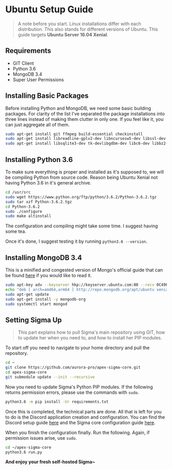 # Ubuntu Setup Guide

> A note before you start. Linux installations differ with each distribution.
This also stands for different versions of Ubuntu. This guide targets **Ubuntu
Server 16.04 Xenial**.

## Requirements

* GIT Client
* Python 3.6
* MongoDB 3.4
* Super User Permissions

## Installing Basic Packages

Before installing Python and MongoDB, we need some basic building packages.
For clarity of the list I've separated the package installations into three lines
instead of making them clutter in only one.
If you feel like it, you can just aggregate all of them.

```sh
sudo apt-get install git ffmpeg build-essential checkinstall
sudo apt-get install libreadline-gplv2-dev libncursesw5-dev libssl-dev
sudo apt-get install libsqlite3-dev tk-devlibgdbm-dev libc6-dev libbz2-dev
```

## Installing Python 3.6

To make sure everything is proper and installed as it's supposed to,
we will be compiling Python from source code. Reason being Ubuntu Xenial not
having Python 3.6 in it's general archive.

```sh
cd /usr/src
sudo wget https://www.python.org/ftp/python/3.6.2/Python-3.6.2.tgz
sudo tar xzf Python-3.6.2.tgz
cd Python-3.6.2
sudo ./configure
sudo make altinstall
```
The configuration and compiling might take some time.
I suggest having some tea.

Once it's done, I suggest testing it by running `python3.6 --version`.

## Installing MongoDB 3.4

This is a minified and congested version of Mongo's official guide that can
be found [here](https://docs.mongodb.com/tutorials/install-mongodb-on-ubuntu/#install-mongodb-community-edition) if you would like to read it.

```sh
sudo apt-key adv --keyserver hkp://keyserver.ubuntu.com:80 --recv 0C49F3730359A14518585931BC711F9BA15703C6
echo "deb [ arch=amd64,arm64 ] http://repo.mongodb.org/apt/ubuntu xenial/mongodb-org/3.4 multiverse" | sudo tee /etc/apt/sources.list.d/mongodb-org-3.4.list
sudo apt-get update
sudo apt-get install -y mongodb-org
sudo systemctl start mongod
```

## Setting Sigma Up

> This part explains how to pull Sigma's main repository using GIT,
how to update her when you need to, and how to install her PIP modules.

To start off you need to navigate to your home directory and pull the repository.

```sh
cd ~
git clone https://github.com/aurora-pro/apex-sigma-core.git
cd apex-sigma-core
git submodule update --init --recursive
```

Now you need to update Sigma's Python PIP modules.
If the following returns permission errors, please use the commands with `sudo`.

```sh
python3.6 -m pip install -Ur requirements.txt
```

Once this is completed, the technical parts are done.
All that is left for you to do is the Discord application creation and configuration.
You can find the Discord setup guide
[here](https://sigma.readthedocs.io/en/latest/setup/discord/)
and the Sigma core configuration guide
[here](https://sigma.readthedocs.io/en/latest/configuration/core/).

When you finish the configuration finally. Run the following.
Again, if permission issues arise, use `sudo`.

```sh
cd ~/apex-sigma-core
python3.6 run.py
```
**And enjoy your fresh self-hosted Sigma~**
